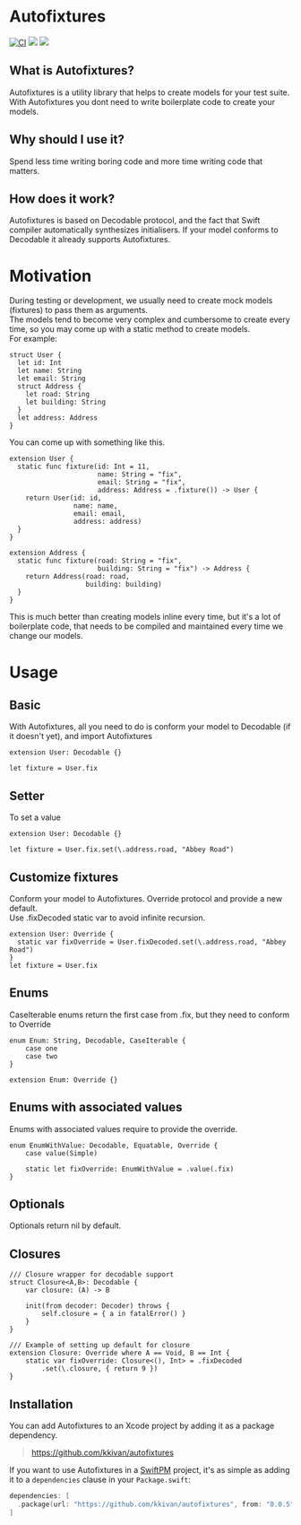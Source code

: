 # Autofixtures
[![CI](https://github.com/kkivan/autofixtures/workflows/CI/badge.svg)](https://github.com/kkivan/autofixtures/actions?query=workflow%3ACI)
[![](https://img.shields.io/endpoint?url=https%3A%2F%2Fswiftpackageindex.com%2Fapi%2Fpackages%2Fkkivan%2Fautofixtures%2Fbadge%3Ftype%3Dswift-versions)](https://swiftpackageindex.com/kkivan/autofixtures)
[![](https://img.shields.io/endpoint?url=https%3A%2F%2Fswiftpackageindex.com%2Fapi%2Fpackages%2Fkkivan%2Fautofixtures%2Fbadge%3Ftype%3Dplatforms)](https://swiftpackageindex.com/kkivan/autofixtures)
## What is Autofixtures?
Autofixtures is a utility library that helps to create models for your test suite. 
With Autofixtures you dont need to write boilerplate code to create your models.

## Why should I use it?
Spend less time writing boring code and more time writing code that matters.

## How does it work?
Autofixtures is based on Decodable protocol, and the fact that Swift compiler automatically synthesizes initialisers. If your model conforms to Decodable it already supports Autofixtures.

# Motivation
During testing or development, we usually need to create mock models (fixtures) to pass them as arguments.  
The models tend to become very complex and cumbersome to create every time, so you may come up with a static method to create models.  
For example:
```
struct User {
  let id: Int
  let name: String
  let email: String
  struct Address {
    let road: String
    let building: String
  }
  let address: Address
}
```
You can come up with something like this.
```
extension User {
  static func fixture(id: Int = 11,
                      name: String = "fix",
                      email: String = "fix",
                      address: Address = .fixture()) -> User {
    return User(id: id,
                name: name,
                email: email,
                address: address)
  }
}

extension Address {
  static func fixture(road: String = "fix",
                      building: String = "fix") -> Address {
    return Address(road: road,
                   building: building)
  }
}
```
This is much better than creating models inline every time, but it's a lot of boilerplate code, that needs to be compiled and maintained every time we change our models.

# Usage
## Basic
With Autofixtures, all you need to do is conform your model to Decodable (if it doesn't yet), and import Autofixtures
```
extension User: Decodable {}

let fixture = User.fix
```

## Setter
To set a value
```
extension User: Decodable {}

let fixture = User.fix.set(\.address.road, "Abbey Road")
```
## Customize fixtures
Conform your model to Autofixtures. Override protocol and provide a new default.  
Use .fixDecoded static var to avoid infinite recursion.
```
extension User: Override {
  static var fixOverride = User.fixDecoded.set(\.address.road, "Abbey Road")
}
let fixture = User.fix
```
## Enums
CaseIterable enums return the first case from .fix, but they need to conform to Override 
```
enum Enum: String, Decodable, CaseIterable {
    case one
    case two
}

extension Enum: Override {}
```
## Enums with associated values
Enums with associated values require to provide the override.
```
enum EnumWithValue: Decodable, Equatable, Override {
    case value(Simple)

    static let fixOverride: EnumWithValue = .value(.fix)
}
```

## Optionals
Optionals return nil by default.

## Closures
```
/// Closure wrapper for decodable support
struct Closure<A,B>: Decodable {
    var closure: (A) -> B

    init(from decoder: Decoder) throws {
        self.closure = { a in fatalError() }
    }
}

/// Example of setting up default for closure
extension Closure: Override where A == Void, B == Int {
    static var fixOverride: Closure<(), Int> = .fixDecoded
        .set(\.closure, { return 9 })
}
```

## Installation

You can add Autofixtures to an Xcode project by adding it as a package dependency.

> https://github.com/kkivan/autofixtures

If you want to use Autofixtures in a [SwiftPM](https://swift.org/package-manager/) project, it's as simple as adding it to a `dependencies` clause in your `Package.swift`:

``` swift
dependencies: [
  .package(url: "https://github.com/kkivan/autofixtures", from: "0.0.5")
]
```
